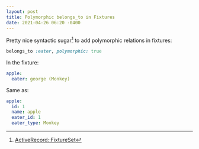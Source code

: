 ```yaml
---
layout: post
title: Polymorphic belongs_to in Fixtures
date: 2021-04-26 06:20 -0400
---
```

Pretty nice syntactic sugar[^1] to add polymorphic relations in fixtures:

```ruby
belongs_to :eater, polymorphic: true
```

In the fixture:

```yaml
apple:
  eater: george (Monkey)
```

Same as:

```yaml
apple:
  id: 1
  name: apple
  eater_id: 1
  eater_type: Monkey
```

[^1]: [ActiveRecord::FixtureSet](https://api.rubyonrails.org/classes/ActiveRecord/FixtureSet.html#class-ActiveRecord::FixtureSet-label-Polymorphic+belongs_to)
